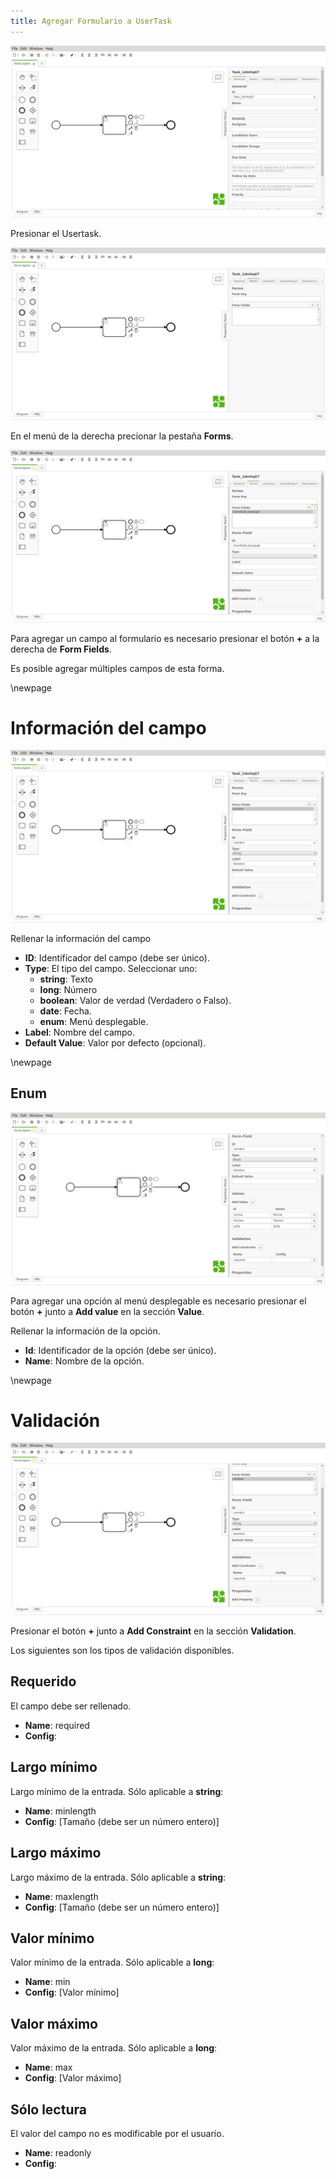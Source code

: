 ```yaml
---
title: Agregar Formulario a UserTask
---
```


![Seleccionar el task](02.png)

Presionar el Usertask.

![Seleccionar la pestaña Forms](03.png)

En el menú de la derecha precionar la pestaña **Forms**.

![Agregar un campo al formulario](04.png)

Para agregar un campo al formulario es necesario
presionar el botón **+** a la derecha de **Form Fields**.

Es posible agregar múltiples campos de esta forma.


\newpage
# Información del campo

![Rellenar campos](05.png)

Rellenar la información del campo

- **ID**: Identificador del campo (debe ser único).
- **Type**: El tipo del campo. Seleccionar uno:
  - **string**: Texto
  - **long**: Número
  - **boolean**: Valor de verdad (Verdadero o Falso).
  - **date**: Fecha.
  - **enum**: Menú desplegable.
- **Label**: Nombre del campo.
- **Default Value**: Valor por defecto (opcional).

\newpage
## Enum

![Agregar opciones al menú](enumvalue.png)

Para agregar una opción al menú desplegable es necesario
presionar el botón **+** junto a **Add value** en la sección **Value**.

Rellenar la información de la opción.

- **Id**: Identificador de la opción (debe ser único).
- **Name**: Nombre de la opción.

\newpage
# Validación

![Agregar validación](06.png)

Presionar el botón **+** junto a **Add Constraint** 
en la sección **Validation**.

Los siguientes son los tipos de validación disponibles.

## Requerido

El campo debe ser rellenado.

- **Name**: required
- **Config**: 

## Largo mínimo

Largo mínimo de la entrada. Sólo aplicable a **string**:

- **Name**: minlength
- **Config**: [Tamaño (debe ser un número entero)]

## Largo máximo

Largo máximo de la entrada. Sólo aplicable a **string**:

- **Name**: maxlength
- **Config**: [Tamaño (debe ser un número entero)]

## Valor mínimo

Valor mínimo de la entrada. Sólo aplicable a **long**:

- **Name**: min
- **Config**: [Valor mínimo]

## Valor máximo

Valor máximo de la entrada. Sólo aplicable a **long**:

- **Name**: max
- **Config**: [Valor máximo]

## Sólo lectura

El valor del campo no es modificable por el usuario.

- **Name**: readonly
- **Config**:




